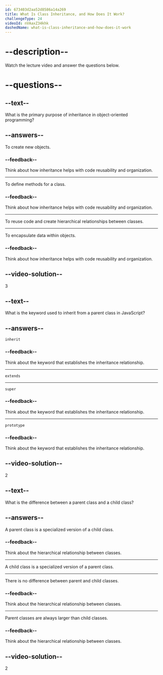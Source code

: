 ```yaml
---
id: 673403d2aa52d8586a14a269
title: What Is Class Inheritance, and How Does It Work?
challengeType: 24
videoId: nVAaxZ34khk
dashedName: what-is-class-inheritance-and-how-does-it-work
---
```


# --description--

Watch the lecture video and answer the questions below.

# --questions--

## --text--

What is the primary purpose of inheritance in object-oriented programming?

## --answers--

To create new objects.

### --feedback--

Think about how inheritance helps with code reusability and organization.

---

To define methods for a class.

### --feedback--

Think about how inheritance helps with code reusability and organization.

---

To reuse code and create hierarchical relationships between classes.

---

To encapsulate data within objects.

### --feedback--

Think about how inheritance helps with code reusability and organization.

## --video-solution--

3

## --text--

What is the keyword used to inherit from a parent class in JavaScript?

## --answers--

`inherit`

### --feedback--

Think about the keyword that establishes the inheritance relationship.

---

`extends`

---

`super`

### --feedback--

Think about the keyword that establishes the inheritance relationship.

---

`prototype`

### --feedback--

Think about the keyword that establishes the inheritance relationship.

## --video-solution--

2

## --text--

What is the difference between a parent class and a child class?

## --answers--

A parent class is a specialized version of a child class.

### --feedback--

Think about the hierarchical relationship between classes.

---

A child class is a specialized version of a parent class.

---

There is no difference between parent and child classes.

### --feedback--

Think about the hierarchical relationship between classes.

---

Parent classes are always larger than child classes.

### --feedback--

Think about the hierarchical relationship between classes.

## --video-solution--

2

